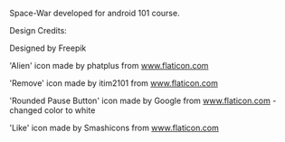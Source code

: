 Space-War developed for android 101 course.


Design Credits:

Designed by Freepik

'Alien' icon made by phatplus from www.flaticon.com

'Remove' icon made by itim2101 from www.flaticon.com

'Rounded Pause Button' icon made by Google from www.flaticon.com - changed color to white

'Like' icon made by Smashicons from www.flaticon.com
